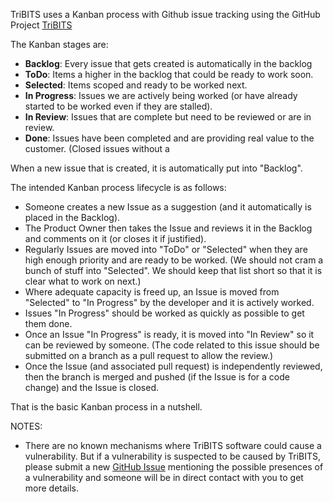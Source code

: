 TriBITS uses a Kanban process with Github issue tracking using the GitHub Project [TriBITS](https://github.com/TriBITSPub/TriBITS/projects)

The Kanban stages are:

* **Backlog**: Every issue that gets created is automatically in the backlog 
* **ToDo**: Items a higher in the backlog that could be ready to work soon.
* **Selected**: Items scoped and ready to be worked next.
* **In Progress**: Issues we are actively being worked (or have already started to be worked even if they are stalled).
* **In Review**: Issues that are complete but need to be reviewed or are in review.
* **Done**: Issues have been completed and are providing real value to the customer.  (Closed issues without a 

When a new issue that is created, it is automatically put into "Backlog".

The intended Kanban process lifecycle is as follows:
* Someone creates a new Issue as a suggestion (and it automatically is placed in the Backlog).
* The Product Owner then takes the Issue and reviews it in the Backlog and comments on it (or closes it if justified).
* Regularly Issues are moved into "ToDo" or "Selected" when they are high enough priority and are ready to be worked.  (We should not cram a bunch of stuff into "Selected".  We should keep that list short so that it is clear what to work on next.)
* Where adequate capacity is freed up, an Issue is moved from "Selected" to "In Progress" by the developer and it is actively worked.
* Issues "In Progress" should be worked as quickly as possible to get them done.
* Once an Issue "In Progress" is ready, it is moved into "In Review" so it can be reviewed by someone.  (The code related to this issue should be submitted on a branch as a pull request to allow the review.)
* Once the Issue (and associated pull request) is independently reviewed, then the branch is merged and pushed (if the Issue is for a code change) and the Issue is closed.

That is the basic Kanban process in a nutshell.

NOTES:

<a name="vulnerability_reports"/>

* There are no known mechanisms where TriBITS software could cause a vulnerability.  But if a vulnerability is suspected to be caused by TriBITS, please submit a new [GitHub Issue](https://github.com/TriBITSPub/TriBITS/issues) mentioning the possible presences of a vulnerability and someone will be in direct contact with you to get more details.
